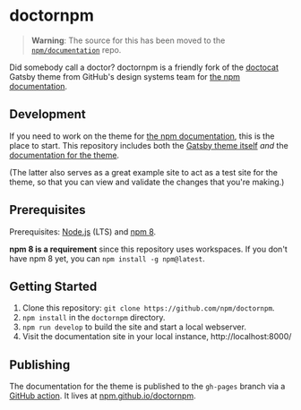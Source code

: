# doctornpm

> **Warning**: The source for this has been moved to the [`npm/documentation`](https://github.com/npm/documentation/tree/main/theme) repo.

Did somebody call a doctor?  doctornpm is a friendly fork of the
[doctocat](https://github.com/primer/doctocat) Gatsby theme from
GitHub's design systems team for [the npm
documentation](https://docs.npmjs.com/).

## Development

If you need to work on the theme for [the npm
documentation](https://docs.npmjs.com/), this is the place to start.
This repository includes both the [Gatsby theme
itself](https://github.com/npm/doctornpm/tree/main/gatsby-theme-doctornpm)
_and_ the [documentation for the
theme](https://github.com/npm/doctornpm/tree/main/docs).

(The latter also serves as a great example site to act as a test site for
the theme, so that you can view and validate the changes that you're making.)

## Prerequisites

Prerequisites: [Node.js](https://nodejs.org/en/) (LTS) and
[npm 8](https://github.com/npm/cli).

**npm 8 is a requirement** since this repository uses workspaces.
If you don't have npm 8 yet, you can `npm install -g npm@latest`.

## Getting Started

1. Clone this repository: `git clone https://github.com/npm/doctornpm`.
2. `npm install` in the `doctornpm` directory.
3. `npm run develop` to build the site and start a local webserver.
4. Visit the documentation site in your local instance,
   http://localhost:8000/

## Publishing

The documentation for the theme is published to the `gh-pages` branch
via a [GitHub action](.github/workflows/publish.yml).
It lives at [npm.github.io/doctornpm](https://npm.github.io/doctornpm/).


